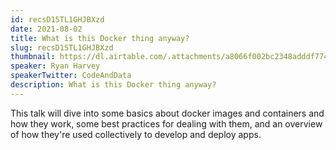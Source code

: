 ```yaml
---
id: recsD15TL1GHJBXzd
date: 2021-08-02
title: What is this Docker thing anyway?
slug: recsD15TL1GHJBXzd
thumbnail: https://dl.airtable.com/.attachments/a8066f002bc2348adddf7744ba848c3b/143ee7e1/profile-photo.jpeg
speaker: Ryan Harvey
speakerTwitter: CodeAndData
description: What is this Docker thing anyway?
---
```


This talk will dive into some basics about docker images and containers and how they work, some best practices for dealing with them, and an overview of how they're used collectively to develop and deploy apps.